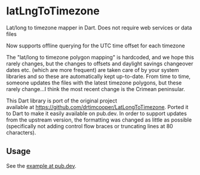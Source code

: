 # latLngToTimezone
Lat/long to timezone mapper in Dart. Does not require web services or data files

Now supports offline querying for the UTC time offset for each timezone

The "lat/long to timezone polygon mapping" is hardcoded, and we hope this rarely changes, but the changes to offsets and daylight savings changeover dates etc. (which are more frequent) are taken care of by your system libraries and so these are automatically kept up-to-date. From time to time, someone updates the files with the latest timezone polygons, but these rarely change...I think the most recent change is the Crimean peninsular.

This Dart library is port of the original project  
available at https://github.com/drtimcooper/LatLongToTimezone. Ported it to
Dart to make it easily available on pub.dev. In order to support updates from
the upstream version, the formatting was changed as little as possible
(specifically not adding control flow braces or truncating lines at 80
characters).

## Usage

See the [example at pub.dev](https://pub.dev/packages/lat_lng_to_timezone#-example-tab-).
